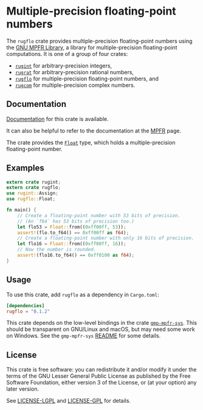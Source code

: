 # Multiple-precision floating-point numbers

The `rugflo` crate provides multiple-precision floating-point numbers
using the [GNU MPFR Library](http://www.mpfr.org/), a library for
multiple-precision floating-point computations. It is one of a group
of four crates:

  * [`rugint`](https://tspiteri.gitlab.io/gmp-mpfr/rugint/)
    for arbitrary-precision integers,
  * [`rugrat`](https://tspiteri.gitlab.io/gmp-mpfr/rugrat/)
    for arbitrary-precision rational numbers,
  * [`rugflo`](https://tspiteri.gitlab.io/gmp-mpfr/rugflo/)
    for multiple-precision floating-point numbers, and
  * [`rugcom`](https://tspiteri.gitlab.io/gmp-mpfr/rugcom/)
    for multiple-precision complex numbers.

## Documentation

[Documentation](https://tspiteri.gitlab.io/gmp-mpfr/rugflo/) for this
crate is available.

It can also be helpful to refer to the documentation at the
[MPFR](http://www.mpfr.org/mpfr-current/mpfr.html) page.

The crate provides the
[`Float`](http://tspiteri.gitlab.io/gmp-mpfr/current/rugflo/struct.Float.html)
type, which holds a multiple-precision floating-point number.

## Examples

```rust
extern crate rugint;
extern crate rugflo;
use rugint::Assign;
use rugflo::Float;

fn main() {
    // Create a floating-point number with 53 bits of precision.
    // (An `f64` has 53 bits of precision too.) 
    let flo53 = Float::from((0xff00ff, 53));
    assert!(flo.to_f64() == 0xff00ff as f64);
    // Create a floating-point number with only 16 bits of precision.
    let flo16 = Float::from((0xff00ff, 16));
    // Now the number is rounded.
    assert!(flo16.to_f64() == 0xff0100 as f64);
}
```

## Usage

To use this crate, add `rugflo` as a dependency in `Cargo.toml`:

```toml
[dependencies]
rugflo = "0.1.2"
```

This crate depends on the low-level bindings in the crate
[`gmp-mpfr-sys`](https://gitlab.com/tspiteri/gmp-mpfr-sys). This
should be transparent on GNU/Linux and macOS, but may need some work
on Windows. See the `gmp-mpfr-sys`
[README](https://gitlab.com/tspiteri/gmp-mpfr-sys/blob/master/README.md)
for some details.

## License

This crate is free software: you can redistribute it and/or modify it
under the terms of the GNU Lesser General Public License as published
by the Free Software Foundation, either version 3 of the License, or
(at your option) any later version.
  
See [LICENSE-LGPL](LICENSE-LGPL.md) and [LICENSE-GPL](LICENSE-GPL.md)
for details.
